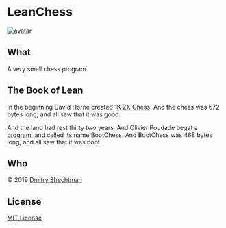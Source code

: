 # LeanChess

![avatar](https://secure.gravatar.com/avatar/5f79d29ddd71d9757723cb4b51cc424e)

## What
A very small chess program.

## The Book of Lean

In the beginning David Horne created [1K ZX Chess][1kchess]. And the chess was 672 bytes long; and all saw that it was good.

And the land had rest thirty two years. And Olivier Poudade begat a [program][bootchess], and called its name BootChess. And BootChess was 468 bytes long; and all saw that it was boot.


## Who
© 2019 [Dmitry Shechtman][contact]

## License
[MIT License](license.md)

[1kchess]: http://users.ox.ac.uk/~uzdm0006/scans/1kchess/
[bootchess]: http://olivier.poudade.free.fr/src/BootChess.asm
[contact]: mailto:contact@leanchess.com
